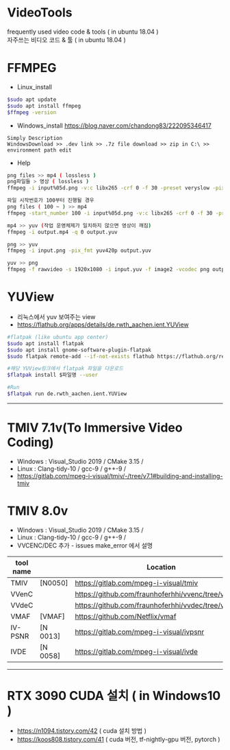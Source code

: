 # VideoTools
frequently used video code & tools ( in ubuntu 18.04 )  
자주쓰는 비디오 코드 & 툴 ( in ubuntu 18.04 )

# FFMPEG
- Linux_install
```sh
$sudo apt update
$sudo apt install ffmpeg
$ffmpeg -version
```
- Windows_install
https://blog.naver.com/chandong83/222095346417
``` 
Simply Description
WindowsDownload >> .dev link >> .7z file download >> zip in C:\ >> environment path edit
```
- Help
```sh
png files >> mp4 ( lossless )
png파일들 > 영상 ( lossless )
ffmpeg -i input%05d.png -v:c libx265 -crf 0 -f 30 -preset veryslow -pixel_format yuv420p8le output.mp4

파일 시작번호가 100부터 진행될 경우
png files ( 100 ~ ) >> mp4 
ffmpeg -start_number 100 -i input%05d.png -v:c libx265 -crf 0 -f 30 -preset veryslow -pixel_format yuv420p8le output.mp4

mp4 >> yuv (작업 운영체제가 일치하지 않으면 영상이 깨짐)
ffmpeg -i output.mp4 -q 0 output.yuv

png >> yuv
ffmpeg -i input.png -pix_fmt yuv420p output.yuv 

yuv >> png
ffmpeg -f rawvideo -s 1920x1080 -i input.yuv -f image2 -vcodec png output.png 
```


# YUView
- 리눅스에서 yuv 보여주는 view
- https://flathub.org/apps/details/de.rwth_aachen.ient.YUView
```sh
#flatpak (like ubuntu app center) 
$sudo apt install flatpak
$sudo apt install gnome-software-plugin-flatpak
$sudo flatpak remote-add --if-not-exists flathub https://flathub.org/repo/flathub.flatpakrepo

#해당 YUView링크에서 flatpak 파일을 다운로드
$flatpak install $파일명 --user

#Run
$flatpak run de.rwth_aachen.ient.YUView
```

---

# TMIV 7.1v(To Immersive Video Coding)
- Windows : Visual_Studio 2019 / CMake 3.15 / 
- Linux : Clang-tidy-10 / gcc-9 / g++-9 /
- https://gitlab.com/mpeg-i-visual/tmiv/-/tree/v7.1#building-and-installing-tmiv

# TMIV 8.0v
- Windows : Visual_Studio 2019 / CMake 3.15 / 
- Linux : Clang-tidy-10 / gcc-9 / g++-9 /
- VVCENC/DEC 추가 - issues make_error 에서 설명

|tool name| |Location|Release|
|---|---|---|---|
|TMIV|[N0050]|https://gitlab.com/mpeg-i-visual/tmiv|v8.0|
|VVenC| |https://github.com/fraunhoferhhi/vvenc/tree/v0.2.0.0|v0.2.0.0|
|VVdeC| |https://github.com/fraunhoferhhi/vvdec/tree/v0.2.0.0|v0.2.0.0|
|VMAF|[VMAF]|https://github.com/Netflix/vmaf|v1.3.14|
|IV-PSNR|[N 0013]|https://gitlab.com/mpeg-i-visual/ivpsnr|v3.0|
|IVDE|[N 0058]|https://gitlab.com/mpeg-i-visual/ivde|v3.0|

---

# RTX 3090 CUDA 설치 ( in Windows10 )
- https://n1094.tistory.com/42 ( cuda 설치 방법 )
- https://koos808.tistory.com/41 ( cuda 버전, tf-nightly-gpu 버전, pytorch )
